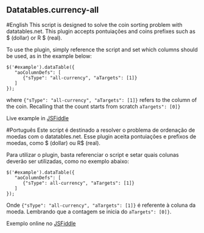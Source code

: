 ## Datatables.currency-all

#English
This script is designed to solve the coin sorting problem with datatables.net.
This plugin accepts pontuiações and coins prefixes such as $ (dollar) or R $ (real).

To use the plugin, simply reference the script and set which columns should be used, as in the example below:
```
$('#example').dataTable({
   "aoColumnDefs": [
      {"sType": "all-currency", "aTargets": [1]}
   ]
});  
```
where ```{"sType": "all-currency", "aTargets": [1]}``` refers to the column of the coin. Recalling that the count starts from scratch ```aTargets": [0]}```

Live example in [JSFiddle](https://jsfiddle.net/randrade/2c5yuLxn/)

#Português
Este script é destinado a resolver o problema de ordenação de moedas com o datatables.net.
Esse plugin aceita pontuiações e prefixos de moedas, como $ (dollar) ou R$ (real).

Para utilizar o plugin, basta referenciar o script e setar quais colunas deverão ser utilizadas, como no exemplo abaixo:

```
$('#example').dataTable({
   "aoColumnDefs": [
      {"sType": all-currency", "aTargets": [1]}
   ]
});  
```
Onde ```{"sType": "all-currency", "aTargets": [1]}``` é referente à coluna da moeda. Lembrando que a contagem se inicia do ```aTargets": [0]}```.

Exemplo online no [JSFiddle](https://jsfiddle.net/randrade/5252raq7/)
